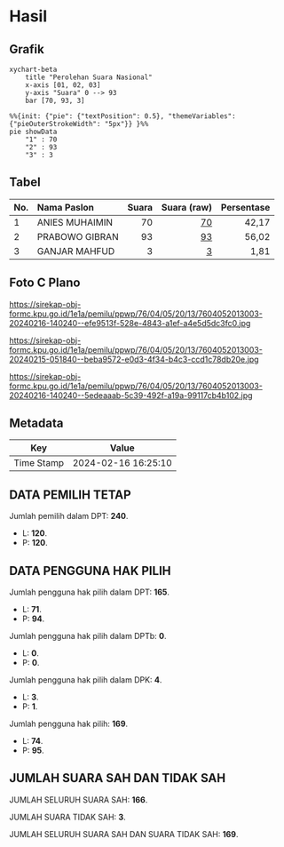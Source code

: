# Hasil

## Grafik

```mermaid
xychart-beta
    title "Perolehan Suara Nasional"
    x-axis [01, 02, 03]
    y-axis "Suara" 0 --> 93
    bar [70, 93, 3]
```

```mermaid
%%{init: {"pie": {"textPosition": 0.5}, "themeVariables": {"pieOuterStrokeWidth": "5px"}} }%%
pie showData
    "1" : 70
    "2" : 93
    "3" : 3
```

## Tabel

| No. | Nama Paslon    | Suara | Suara (raw) | Persentase |
|:--- |:-------------- | -----:| -----------:| ----------:|
| 1   | ANIES MUHAIMIN | 70    | [70][p-1]   | 42,17      |
| 2   | PRABOWO GIBRAN | 93    | [93][p-2]   | 56,02      |
| 3   | GANJAR MAHFUD  | 3     | [3][p-3]    | 1,81       |


[p-1]: https://github.com/gigit-pemilu/pemilu-2024/blob/main/pilpres/hitung-suara/sub/76-sulawesi-barat/sub/04-polewali-mandar/sub/05-tutar/sub/2013-taramanu-tua/sub/003-tps/sub/paslon-1.txt
[p-2]: https://github.com/gigit-pemilu/pemilu-2024/blob/main/pilpres/hitung-suara/sub/76-sulawesi-barat/sub/04-polewali-mandar/sub/05-tutar/sub/2013-taramanu-tua/sub/003-tps/sub/paslon-2.txt
[p-3]: https://github.com/gigit-pemilu/pemilu-2024/blob/main/pilpres/hitung-suara/sub/76-sulawesi-barat/sub/04-polewali-mandar/sub/05-tutar/sub/2013-taramanu-tua/sub/003-tps/sub/paslon-3.txt

## Foto C Plano

https://sirekap-obj-formc.kpu.go.id/1e1a/pemilu/ppwp/76/04/05/20/13/7604052013003-20240216-140240--efe9513f-528e-4843-a1ef-a4e5d5dc3fc0.jpg

https://sirekap-obj-formc.kpu.go.id/1e1a/pemilu/ppwp/76/04/05/20/13/7604052013003-20240215-051840--beba9572-e0d3-4f34-b4c3-ccd1c78db20e.jpg

https://sirekap-obj-formc.kpu.go.id/1e1a/pemilu/ppwp/76/04/05/20/13/7604052013003-20240216-140240--5edeaaab-5c39-492f-a19a-99117cb4b102.jpg


## Metadata

| Key        | Value               |
| ---------- | ------------------- |
| Time Stamp | 2024-02-16 16:25:10 |


## DATA PEMILIH TETAP

Jumlah pemilih dalam DPT: **240**.
 * L: **120**.
 * P: **120**.

## DATA PENGGUNA HAK PILIH

Jumlah pengguna hak pilih dalam DPT: **165**.
 * L: **71**.
 * P: **94**.

Jumlah pengguna hak pilih dalam DPTb: **0**.
 * L: **0**.
 * P: **0**.

Jumlah pengguna hak pilih dalam DPK: **4**.
 * L: **3**.
 * P: **1**.

Jumlah pengguna hak pilih: **169**.
 * L: **74**.
 * P: **95**.

## JUMLAH SUARA SAH DAN TIDAK SAH

JUMLAH SELURUH SUARA SAH: **166**.

JUMLAH SUARA TIDAK SAH: **3**.

JUMLAH SELURUH SUARA SAH DAN SUARA TIDAK SAH: **169**.


